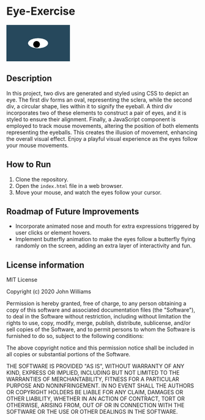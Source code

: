 # Eye-Exercise
<img src="oneeye.png" width="33%">

## Description
In this project, two divs are generated and styled using CSS to depict an eye. The first div forms an oval, representing the sclera, while the second div, a circular shape, lies within it to signify the eyeball. A third div incorporates two of these elements to construct a pair of eyes, and it is styled to ensure their alignment. Finally, a JavaScript component is employed to track mouse movements, altering the position of both elements representing the eyeballs. This creates the illusion of movement, enhancing the overall visual effect. Enjoy a playful visual experience as the eyes follow your mouse movements.

## How to Run
1. Clone the repository.
2. Open the `index.html` file in a web browser.
3. Move your mouse, and watch the eyes follow your cursor.

## Roadmap of Future Improvements
- Incorporate animated nose and mouth for extra expressions triggered by user clicks or element hovers.
- Implement butterfly animation to make the eyes follow a butterfly flying randomly on the screen, adding an extra layer of interactivity and fun.

## License information
MIT License

Copyright (c) 2020 John Williams

Permission is hereby granted, free of charge, to any person obtaining a copy
of this software and associated documentation files (the "Software"), to deal
in the Software without restriction, including without limitation the rights
to use, copy, modify, merge, publish, distribute, sublicense, and/or sell
copies of the Software, and to permit persons to whom the Software is
furnished to do so, subject to the following conditions:

The above copyright notice and this permission notice shall be included in all
copies or substantial portions of the Software.

THE SOFTWARE IS PROVIDED "AS IS", WITHOUT WARRANTY OF ANY KIND, EXPRESS OR
IMPLIED, INCLUDING BUT NOT LIMITED TO THE WARRANTIES OF MERCHANTABILITY,
FITNESS FOR A PARTICULAR PURPOSE AND NONINFRINGEMENT. IN NO EVENT SHALL THE
AUTHORS OR COPYRIGHT HOLDERS BE LIABLE FOR ANY CLAIM, DAMAGES OR OTHER
LIABILITY, WHETHER IN AN ACTION OF CONTRACT, TORT OR OTHERWISE, ARISING FROM,
OUT OF OR IN CONNECTION WITH THE SOFTWARE OR THE USE OR OTHER DEALINGS IN THE
SOFTWARE.